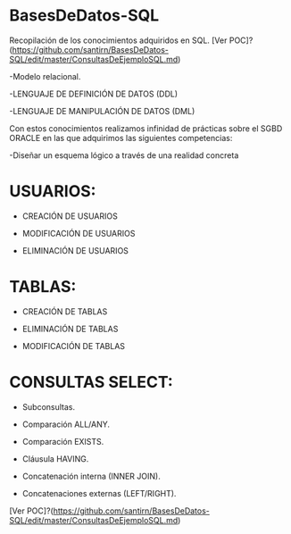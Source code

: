 # BasesDeDatos-SQL
Recopilación de los conocimientos adquiridos en SQL. [Ver POC]?(https://github.com/santirn/BasesDeDatos-SQL/edit/master/ConsultasDeEjemploSQL.md)
 
-Modelo relacional. 

-LENGUAJE DE DEFINICIÓN DE DATOS (DDL) 

-LENGUAJE DE MANIPULACIÓN DE DATOS (DML) 


Con estos conocimientos realizamos infinidad de prácticas sobre el SGBD ORACLE en las que adquirimos las siguientes competencias: 

-Diseñar un esquema lógico a través de una realidad concreta

# USUARIOS:
- CREACIÓN DE USUARIOS

- MODIFICACIÓN DE USUARIOS

- ELIMINACIÓN DE USUARIOS

# TABLAS:
- CREACIÓN DE TABLAS

- ELIMINACIÓN DE TABLAS

- MODIFICACIÓN DE TABLAS

# CONSULTAS SELECT:
- Subconsultas.

- Comparación ALL/ANY.

- Comparación EXISTS.

- Cláusula HAVING.

- Concatenación interna (INNER JOIN).

- Concatenaciones externas (LEFT/RIGHT).

[Ver POC]?(https://github.com/santirn/BasesDeDatos-SQL/edit/master/ConsultasDeEjemploSQL.md)
